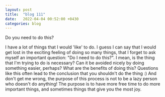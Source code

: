 ```yaml
---
layout: post
title:  "blog 111"
date:   2022-04-04 00:52:00 +0430
categories: blog
---
```


Do you need to do this?

I have a lot of things that I would 'like' to do. I guess I can say that I would get lost in the exciting feeling of doing so many things, that I forget to ask myself an important question: "Do I need to do this?". I mean, is the thing that I'm trying to do is necessary? Can it be avoided nicely by doing something easier, perhaps? What are the benefits of doing this? Questions like this often lead to the conclusion that you shouldn't do the thing :) And don't get me wrong, the purpose of this process is not to be a lazy person who doesn't do anything! The purpose is to have more free time to do more important things, and sometimes things that give you the most joy.
